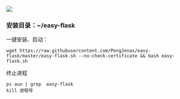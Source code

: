 ![](https://img.shields.io/badge/python-flask-brightgreen.svg)


### 安装目录：~/easy-flask
一键安装、启动：
```
wget https://raw.githubusercontent.com/PengJenas/easy-flask/master/easy-flask.sh --no-check-certificate && bash easy-flask.sh
```

终止进程
```
ps aux | grep  easy-flask
kill 进程号
```
